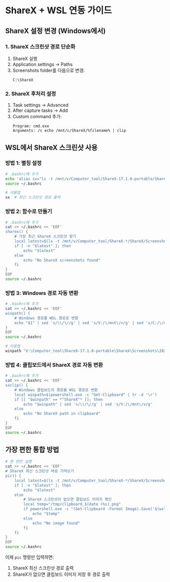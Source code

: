 # ShareX + WSL 연동 가이드

## ShareX 설정 변경 (Windows에서)

### 1. ShareX 스크린샷 경로 단순화

1. ShareX 실행
2. Application settings → Paths
3. Screenshots folder를 다음으로 변경:
   ```
   C:\ShareX
   ```

### 2. ShareX 후처리 설정

1. Task settings → Advanced
2. After capture tasks → Add
3. Custom command 추가:
   ```
   Program: cmd.exe
   Arguments: /c echo /mnt/c/ShareX/%filename% | clip
   ```

## WSL에서 ShareX 스크린샷 사용

### 방법 1: 별칭 설정

```bash
# .bashrc에 추가
echo 'alias sx="ls -t /mnt/v/Computer_tool/ShareX-17.1.0-portable/ShareX/Screenshots/2025-*/*.png | head -1"' >> ~/.bashrc
source ~/.bashrc

# 사용법
sx  # 최신 스크린샷 경로 출력
```

### 방법 2: 함수로 만들기

```bash
# .bashrc에 추가
cat >> ~/.bashrc << 'EOF'
sharex() {
    # 가장 최근 ShareX 스크린샷 찾기
    local latest=$(ls -t /mnt/v/Computer_tool/ShareX-*/ShareX/Screenshots/*/*/*.png 2>/dev/null | head -1)
    if [ -n "$latest" ]; then
        echo "$latest"
    else
        echo "No ShareX screenshots found"
    fi
}
EOF
source ~/.bashrc
```

### 방법 3: Windows 경로 자동 변환

```bash
# .bashrc에 추가
cat >> ~/.bashrc << 'EOF'
winpath() {
    # Windows 경로를 WSL 경로로 변환
    echo "$1" | sed 's/\\/\//g' | sed 's/V:/\/mnt\/v/g' | sed 's/C:/\/mnt\/c/g'
}
EOF
source ~/.bashrc

# 사용법
winpath "V:\Computer_tool\ShareX-17.1.0-portable\ShareX\Screenshots\2025-07\firefox_5ZLy0tYYgG.png"
```

### 방법 4: 클립보드에서 ShareX 경로 자동 변환

```bash
# .bashrc에 추가
cat >> ~/.bashrc << 'EOF'
sxclip() {
    # Windows 클립보드의 경로를 WSL 경로로 변환
    local winpath=$(powershell.exe -c "Get-Clipboard" | tr -d '\r')
    if [[ "$winpath" == *"ShareX"* ]]; then
        echo "$winpath" | sed 's/\\/\//g' | sed 's/V:/\/mnt\/v/g'
    else
        echo "No ShareX path in clipboard"
    fi
}
EOF
source ~/.bashrc
```

## 가장 편한 통합 방법

```bash
# 한 번만 실행
cat >> ~/.bashrc << 'EOF'
# ShareX 최신 스크린샷 바로 가져오기
pic() {
    local latest=$(ls -t /mnt/v/Computer_tool/ShareX-*/ShareX/Screenshots/*/*/*.png 2>/dev/null | head -1)
    if [ -n "$latest" ]; then
        echo "$latest"
    else
        # ShareX 스크린샷이 없으면 클립보드 이미지 확인
        local temp="/tmp/clipboard_$(date +%s).png"
        if powershell.exe -c "(Get-Clipboard -Format Image).Save('$(wslpath -w $temp)')" 2>/dev/null; then
            echo "$temp"
        else
            echo "No image found"
        fi
    fi
}
EOF
source ~/.bashrc
```

이제 `pic` 명령만 입력하면:

1. ShareX 최신 스크린샷 경로 출력
2. ShareX가 없으면 클립보드 이미지 저장 후 경로 출력
